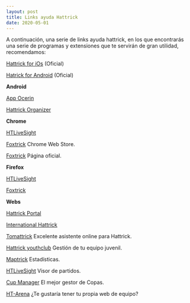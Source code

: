 ```yaml
---
layout: post
title: Links ayuda Hattrick
date: 2020-05-01
---
```


A continuación, una serie de links ayuda hattrick, en los que encontrarás una serie de programas y extensiones que te servirán de gran utilidad, recomendamos:

[Hattrick for iOs](https://itunes.apple.com/app/hattrick/id483569714) (Oficial)

[Hatrick for Android](https://play.google.com/store/apps/details?id=org.hattrick.hattrick) (Oficial)


**Android**

[App Ocerin](https://play.google.com/store/apps/details?id=com.guiaocerin)


[Hattrick Organizer](http://sourceforge.net/projects/ho1/)


**Chrome**

[HTLiveSight](http://htlivesight.sourceforge.net/downloads.html)

[Foxtrick](https://chrome.google.com/webstore/detail/foxtrick/bpfbbngccefbbndginomofgpagkjckik) Chrome Web Store.

[Foxtrick](https://www.foxtrick.org/download/beta) Página oficial.


**Firefox**

[HTLiveSight](http://htlivesight.sourceforge.net/downloads.html)

[Foxtrick](https://www.foxtrick.org/download/beta)


**Webs**

[Hattrick Portal](https://hattrickportal.pro/Utils)

[International Hattrick](http://iht.smdesign.es/)

[Tomattrick](http://tomattrick.org/) Excelente asistente online para Hattrick.

[Hattrick youthclub](http://www.hattrick-youthclub.org/) Gestión de tu equipo juvenil.

[Maptrick](http://www.maptrick.org/) Estadísticas.

[HTLiveSight](http://htlivesight.sourceforge.net/) Visor de partidos.

[Cup Manager](http://www.cupmanager.org/files/index.php) El mejor gestor de Copas.

[HT-Arena](http://www.ht-arena.com/) ¿Te gustaría tener tu propia web de equipo?

